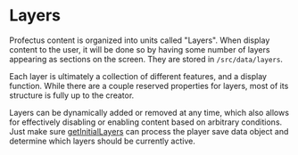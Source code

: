 # Layers

Profectus content is organized into units called "Layers". When display content to the user, it will be done so by having some number of layers appearing as sections on the screen. They are stored in `/src/data/layers`.

Each layer is ultimately a collection of different features, and a display function. While there are a couple reserved properties for layers, most of its structure is fully up to the creator. 

Layers can be dynamically added or removed at any time, which also allows for effectively disabling or enabling content based on arbitrary conditions. Just make sure [getInitialLayers](./projEntry.md#getInitialLayers) can process the player save data object and determine which layers should be currently active. 
